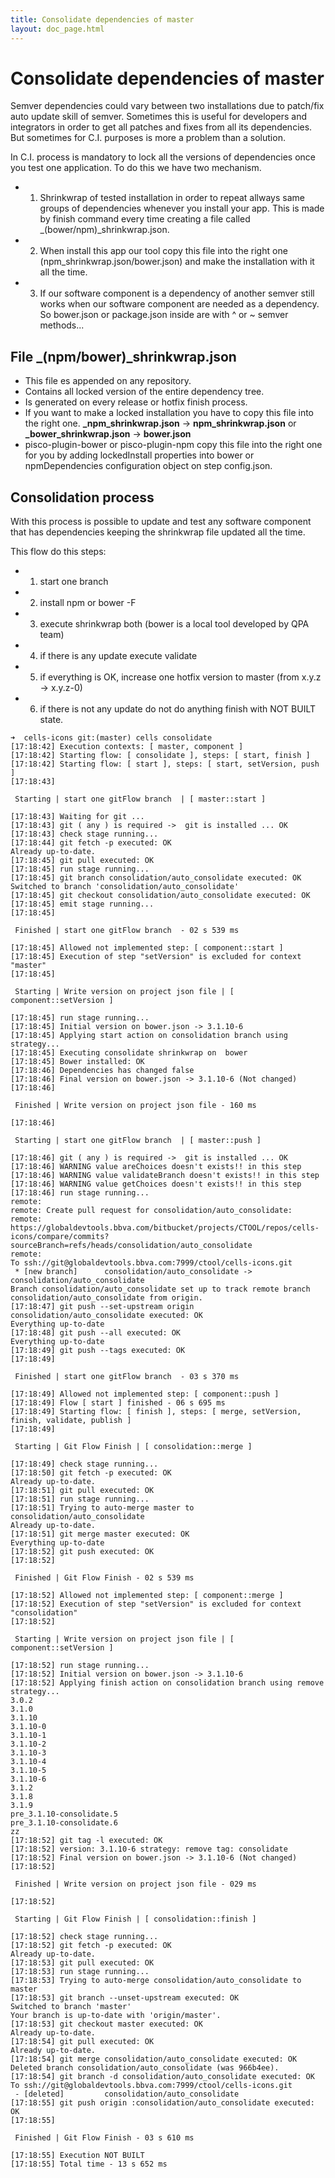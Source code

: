 ```yaml
---
title: Consolidate dependencies of master
layout: doc_page.html
---
```


# Consolidate dependencies of master

Semver dependencies could vary between two installations due to patch/fix auto update skill of semver. Sometimes this is useful for developers and integrators in order to get all patches and fixes from all its dependencies. But sometimes for C.I. purposes is more a problem than a solution.

In C.I. process is mandatory to lock all the versions of dependencies once you test one application. To do this we have two mechanism.

- 1. Shrinkwrap of tested installation in order to repeat allways same groups of dependencies whenever you install your app. This is made by finish command every time creating a file called _(bower/npm)_shrinkwrap.json.
- 2. When install this app our tool copy this file into the right one (npm_shrinkwrap.json/bower.json) and make the installation with it all the time.
- 3. If our software component is a dependency of another semver still works when our software component are needed as a dependency. So bower.json or package.json inside are with ^ or ~ semver methods...

## File _(npm/bower)_shrinkwrap.json

- This file es appended on any repository.
- Contains all locked version of the entire dependency tree.
- Is generated on every release or hotfix finish process.
- If you want to make a locked installation you have to copy this file into the right one. **_npm_shrinkwrap.json** -> **npm_shrinkwrap.json** or **_bower_shrinkwrap.json** -> **bower.json**
- pisco-plugin-bower or pisco-plugin-npm copy this file into the right one for you by adding lockedInstall properties into bower or npmDependencies configuration object on step config.json.

## Consolidation process

With this process is possible to update and test any software component that has dependencies keeping the shrinkwrap file updated all the time.

This flow do this steps:

- 1. start one branch
- 2. install npm or bower -F
- 3. execute shrinkwrap both (bower is a local tool developed by QPA team)
- 4. if there is any update execute validate
- 5. if everything is OK, increase one hotfix version to master (from x.y.z -> x.y.z-0)
- 6. if there is not any update do not do anything finish with NOT BUILT state.

```
➜  cells-icons git:(master) cells consolidate
[17:18:42] Execution contexts: [ master, component ]
[17:18:42] Starting flow: [ consolidate ], steps: [ start, finish ]
[17:18:42] Starting flow: [ start ], steps: [ start, setVersion, push ]
[17:18:43]

 Starting | start one gitFlow branch  | [ master::start ]

[17:18:43] Waiting for git ...
[17:18:43] git ( any ) is required ->  git is installed ... OK
[17:18:43] check stage running...
[17:18:44] git fetch -p executed: OK
Already up-to-date.
[17:18:45] git pull executed: OK
[17:18:45] run stage running...
[17:18:45] git branch consolidation/auto_consolidate executed: OK
Switched to branch 'consolidation/auto_consolidate'
[17:18:45] git checkout consolidation/auto_consolidate executed: OK
[17:18:45] emit stage running...
[17:18:45]

 Finished | start one gitFlow branch  - 02 s 539 ms

[17:18:45] Allowed not implemented step: [ component::start ]
[17:18:45] Execution of step "setVersion" is excluded for context "master"
[17:18:45]

 Starting | Write version on project json file | [ component::setVersion ]

[17:18:45] run stage running...
[17:18:45] Initial version on bower.json -> 3.1.10-6
[17:18:45] Applying start action on consolidation branch using strategy...
[17:18:45] Executing consolidate shrinkwrap on  bower
[17:18:45] Bower installed: OK
[17:18:46] Dependencies has changed false
[17:18:46] Final version on bower.json -> 3.1.10-6 (Not changed)
[17:18:46]

 Finished | Write version on project json file - 160 ms

[17:18:46]

 Starting | start one gitFlow branch  | [ master::push ]

[17:18:46] git ( any ) is required ->  git is installed ... OK
[17:18:46] WARNING value areChoices doesn't exists!! in this step
[17:18:46] WARNING value validateBranch doesn't exists!! in this step
[17:18:46] WARNING value getChoices doesn't exists!! in this step
[17:18:46] run stage running...
remote:
remote: Create pull request for consolidation/auto_consolidate:
remote:   https://globaldevtools.bbva.com/bitbucket/projects/CTOOL/repos/cells-icons/compare/commits?sourceBranch=refs/heads/consolidation/auto_consolidate
remote:
To ssh://git@globaldevtools.bbva.com:7999/ctool/cells-icons.git
 * [new branch]      consolidation/auto_consolidate -> consolidation/auto_consolidate
Branch consolidation/auto_consolidate set up to track remote branch consolidation/auto_consolidate from origin.
[17:18:47] git push --set-upstream origin consolidation/auto_consolidate executed: OK
Everything up-to-date
[17:18:48] git push --all executed: OK
Everything up-to-date
[17:18:49] git push --tags executed: OK
[17:18:49]

 Finished | start one gitFlow branch  - 03 s 370 ms

[17:18:49] Allowed not implemented step: [ component::push ]
[17:18:49] Flow [ start ] finished - 06 s 695 ms
[17:18:49] Starting flow: [ finish ], steps: [ merge, setVersion, finish, validate, publish ]
[17:18:49]

 Starting | Git Flow Finish | [ consolidation::merge ]

[17:18:49] check stage running...
[17:18:50] git fetch -p executed: OK
Already up-to-date.
[17:18:51] git pull executed: OK
[17:18:51] run stage running...
[17:18:51] Trying to auto-merge master to consolidation/auto_consolidate
Already up-to-date.
[17:18:51] git merge master executed: OK
Everything up-to-date
[17:18:52] git push executed: OK
[17:18:52]

 Finished | Git Flow Finish - 02 s 539 ms

[17:18:52] Allowed not implemented step: [ component::merge ]
[17:18:52] Execution of step "setVersion" is excluded for context "consolidation"
[17:18:52]

 Starting | Write version on project json file | [ component::setVersion ]

[17:18:52] run stage running...
[17:18:52] Initial version on bower.json -> 3.1.10-6
[17:18:52] Applying finish action on consolidation branch using remove strategy...
3.0.2
3.1.0
3.1.10
3.1.10-0
3.1.10-1
3.1.10-2
3.1.10-3
3.1.10-4
3.1.10-5
3.1.10-6
3.1.2
3.1.8
3.1.9
pre_3.1.10-consolidate.5
pre_3.1.10-consolidate.6
zz
[17:18:52] git tag -l executed: OK
[17:18:52] version: 3.1.10-6 strategy: remove tag: consolidate
[17:18:52] Final version on bower.json -> 3.1.10-6 (Not changed)
[17:18:52]

 Finished | Write version on project json file - 029 ms

[17:18:52]

 Starting | Git Flow Finish | [ consolidation::finish ]

[17:18:52] check stage running...
[17:18:52] git fetch -p executed: OK
Already up-to-date.
[17:18:53] git pull executed: OK
[17:18:53] run stage running...
[17:18:53] Trying to auto-merge consolidation/auto_consolidate to master
[17:18:53] git branch --unset-upstream executed: OK
Switched to branch 'master'
Your branch is up-to-date with 'origin/master'.
[17:18:53] git checkout master executed: OK
Already up-to-date.
[17:18:54] git pull executed: OK
Already up-to-date.
[17:18:54] git merge consolidation/auto_consolidate executed: OK
Deleted branch consolidation/auto_consolidate (was 966b4ee).
[17:18:54] git branch -d consolidation/auto_consolidate executed: OK
To ssh://git@globaldevtools.bbva.com:7999/ctool/cells-icons.git
 - [deleted]         consolidation/auto_consolidate
[17:18:55] git push origin :consolidation/auto_consolidate executed: OK
[17:18:55]

 Finished | Git Flow Finish - 03 s 610 ms

[17:18:55] Execution NOT BUILT
[17:18:55] Total time - 13 s 652 ms
```